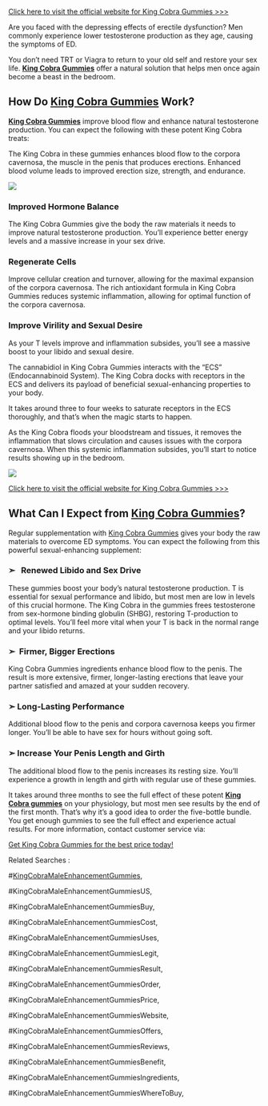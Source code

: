 [Click here to visit the official website for King Cobra Gummies >>>](https://snoppymart.com/us-kingcobra-gummies)

Are you faced with the depressing effects of erectile dysfunction? Men commonly experience lower testosterone production as they age, causing the symptoms of ED.

You don’t need TRT or Viagra to return to your old self and restore your sex life. **[King Cobra Gummies](https://kingcobra-male-enhancement-gummies.blogspot.com/2023/10/king-cobra-male-enhancement-gummies.html)** offer a natural solution that helps men once again become a beast in the bedroom.

How Do [King Cobra Gummies](https://colab.research.google.com/drive/1KTIFlobljw-b_-nfxeHJKykztcZc5AI9#scrollTo=uWI3e5xLfRAb) Work?
----------------------------------------------------------------------------------------------------------------------------------

**[King Cobra Gummies](http://snoppymart.com/wp-content/uploads/2023/10/King-Cobra-Gummies.jpg)** improve blood flow and enhance natural testosterone production. You can expect the following with these potent King Cobra treats:

The King Cobra in these gummies enhances blood flow to the corpora cavernosa, the muscle in the penis that produces erections. Enhanced blood volume leads to improved erection size, strength, and endurance.

[![](https://blogger.googleusercontent.com/img/b/R29vZ2xl/AVvXsEjGGYK1uOZTrqvep79egeEgIIZs7jFhkCyK6tfwNPm3YvWHNsfQ3CIZHBfVnqlnEWzdIKmDQrngq0a8uymNp7eECTBb5TGsKm3Qnt7XoHyGFPaJMEwaaQZQe0ZYq9fJSvISmCab1VY16EdnyepsdLB7KkLTTLVmR_1P_UAbfvfXp-szICPPJOEj-7EvY4Sa/w640-h542/Screenshot%20(1462).png)](https://snoppymart.com/us-kingcobra-gummies)

### Improved Hormone Balance

The King Cobra Gummies give the body the raw materials it needs to improve natural testosterone production. You’ll experience better energy levels and a massive increase in your sex drive.

### Regenerate Cells

Improve cellular creation and turnover, allowing for the maximal expansion of the corpora cavernosa. The rich antioxidant formula in King Cobra Gummies reduces systemic inflammation, allowing for optimal function of the corpora cavernosa.

### Improve Virility and Sexual Desire

As your T levels improve and inflammation subsides, you’ll see a massive boost to your libido and sexual desire.

The cannabidiol in King Cobra Gummies interacts with the “ECS” (Endocannabinoid System). The King Cobra docks with receptors in the ECS and delivers its payload of beneficial sexual-enhancing properties to your body.

It takes around three to four weeks to saturate receptors in the ECS thoroughly, and that’s when the magic starts to happen.

As the King Cobra floods your bloodstream and tissues, it removes the inflammation that slows circulation and causes issues with the corpora cavernosa. When this systemic inflammation subsides, you’ll start to notice results showing up in the bedroom.

[![](https://blogger.googleusercontent.com/img/b/R29vZ2xl/AVvXsEg-G_ouNbGQpYXdhWX2vkpHrtPyVMfXwPTHm3sXJYAkd9BG0gW-7bb7SpWIjIj5dHKN3EQykPJF91roYgyhVoUPlMxU7Rbm2Uer-Eakk5rS6ZcrhTzwsL6iKUYsR2Hy9zWchED8rH9GezG7mHJiSK5NQCjhK-68mp9jx8dMnd01XcMQukvx5mNAoRejspg/w640-h400/Screenshot%20(1049).png)](https://snoppymart.com/us-kingcobra-gummies)

[Click here to visit the official website for King Cobra Gummies >>>](https://snoppymart.com/us-kingcobra-gummies)

What Can I Expect from [King Cobra Gummies](https://sites.google.com/view/reviews-king-cobra-gummies/home)?
-----------------------------------------------------------------------------------------------------------

Regular supplementation with [King Cobra Gummies](https://groups.google.com/g/reviews-king-cobra-gummies/c/igtD-RQxeZE) gives your body the raw materials to overcome ED symptoms. You can expect the following from this powerful sexual-enhancing supplement:

### ➣   Renewed Libido and Sex Drive

These gummies boost your body’s natural testosterone production. T is essential for sexual performance and libido, but most men are low in levels of this crucial hormone. The King Cobra in the gummies frees testosterone from sex-hormone binding globulin (SHBG), restoring T-production to optimal levels. You’ll feel more vital when your T is back in the normal range and your libido returns.

### ➣  Firmer, Bigger Erections

King Cobra Gummies ingredients enhance blood flow to the penis. The result is more extensive, firmer, longer-lasting erections that leave your partner satisfied and amazed at your sudden recovery.

### ➣ Long-Lasting Performance

Additional blood flow to the penis and corpora cavernosa keeps you firmer longer. You’ll be able to have sex for hours without going soft.

### ➣ Increase Your Penis Length and Girth

The additional blood flow to the penis increases its resting size. You’ll experience a growth in length and girth with regular use of these gummies.

It takes around three months to see the full effect of these potent **[King Cobra gummies](https://lookerstudio.google.com/reporting/661d011c-a513-4e5d-a694-5620743a0e5a/page/VndgD)** on your physiology, but most men see results by the end of the first month. That’s why it’s a good idea to order the five-bottle bundle. You get enough gummies to see the full effect and experience actual results. For more information, contact customer service via:

[Get King Cobra Gummies for the best price today!](https://snoppymart.com/us-kingcobra-gummies)

Related Searches :

#[KingCobraMaleEnhancementGummies](http://snoppymart.com/wp-content/uploads/2023/10/King-Cobra-Gummies.jpg),

#KingCobraMaleEnhancementGummiesUS,

#KingCobraMaleEnhancementGummiesBuy,

#KingCobraMaleEnhancementGummiesCost,

#KingCobraMaleEnhancementGummiesUses,

#KingCobraMaleEnhancementGummiesLegit,

#KingCobraMaleEnhancementGummiesResult,

#KingCobraMaleEnhancementGummiesOrder,

#KingCobraMaleEnhancementGummiesPrice,

#KingCobraMaleEnhancementGummiesWebsite,

#KingCobraMaleEnhancementGummiesOffers,

#KingCobraMaleEnhancementGummiesReviews,

#KingCobraMaleEnhancementGummiesBenefit,

#KingCobraMaleEnhancementGummiesIngredients,

#KingCobraMaleEnhancementGummiesWhereToBuy,
